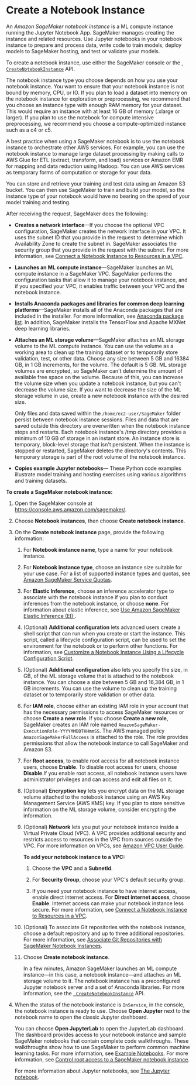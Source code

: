 # Create a Notebook Instance<a name="howitworks-create-ws"></a>

An *Amazon SageMaker notebook instance* is a ML compute instance running the Jupyter Notebook App\. SageMaker manages creating the instance and related resources\. Use Jupyter notebooks in your notebook instance to prepare and process data, write code to train models, deploy models to SageMaker hosting, and test or validate your models\.

To create a notebook instance, use either the SageMaker console or the [  `CreateNotebookInstance`](https://docs.aws.amazon.com/sagemaker/latest/APIReference/API_CreateNotebookInstance.html) API\.

The notebook instance type you choose depends on how you use your notebook instance\. You want to ensure that your notebook instance is not bound by memory, CPU, or IO\. If you plan to load a dataset into memory on the notebook instance for exploration or preprocessing, we recommend that you choose an instance type with enough RAM memory for your dataset\. This would require an instance with at least 16 GB of memory \(\.xlarge or larger\)\. If you plan to use the notebook for compute intensive preprocessing, we recommend you choose a compute\-optimized instance such as a c4 or c5\.

A best practice when using a SageMaker notebook is to use the notebook instance to orchestrate other AWS services\. For example, you can use the notebook instance to manage large dataset processing by making calls to AWS Glue for ETL \(extract, transform, and load\) services or Amazon EMR for mapping and data reduction using Hadoop\. You can use AWS services as temporary forms of computation or storage for your data\.

You can store and retrieve your training and test data using an Amazon S3 bucket\. You can then use SageMaker to train and build your model, so the instance type of your notebook would have no bearing on the speed of your model training and testing\.

After receiving the request, SageMaker does the following:
+ **Creates a network interface**—If you choose the optional VPC configuration, SageMaker creates the network interface in your VPC\. It uses the subnet ID that you provide in the request to determine which Availability Zone to create the subnet in\. SageMaker associates the security group that you provide in the request with the subnet\. For more information, see [Connect a Notebook Instance to Resources in a VPC](appendix-notebook-and-internet-access.md)\. 
+ **Launches an ML compute instance**—SageMaker launches an ML compute instance in a SageMaker VPC\. SageMaker performs the configuration tasks that allow it to manage your notebook instance, and if you specified your VPC, it enables traffic between your VPC and the notebook instance\.
+ **Installs Anaconda packages and libraries for common deep learning platforms**—SageMaker installs all of the Anaconda packages that are included in the installer\. For more information, see [Anaconda package list](https://docs.anaconda.com/anaconda/packages/pkg-docs)\. In addition, SageMaker installs the TensorFlow and Apache MXNet deep learning libraries\. 
+ **Attaches an ML storage volume**—SageMaker attaches an ML storage volume to the ML compute instance\. You can use the volume as a working area to clean up the training dataset or to temporarily store validation, test, or other data\. Choose any size between 5 GB and 16384 GB, in 1 GB increments, for the volume\. The default is 5 GB\. ML storage volumes are encrypted, so SageMaker can't determine the amount of available free space on the volume\. Because of this, you can increase the volume size when you update a notebook instance, but you can't decrease the volume size\. If you want to decrease the size of the ML storage volume in use, create a new notebook instance with the desired size\.

  Only files and data saved within the `/home/ec2-user/SageMaker` folder persist between notebook instance sessions\. Files and data that are saved outside this directory are overwritten when the notebook instance stops and restarts\. Each notebook instance's /tmp directory provides a minimum of 10 GB of storage in an instant store\. An instance store is temporary, block\-level storage that isn't persistent\. When the instance is stopped or restarted, SageMaker deletes the directory's contents\. This temporary storage is part of the root volume of the notebook instance\.
+ **Copies example Jupyter notebooks**— These Python code examples illustrate model training and hosting exercises using various algorithms and training datasets\.

**To create a SageMaker notebook instance:**

1. Open the SageMaker console at [https://console\.aws\.amazon\.com/sagemaker/](https://console.aws.amazon.com/sagemaker/)\. 

1. Choose **Notebook instances**, then choose **Create notebook instance**\.

1. On the **Create notebook instance** page, provide the following information: 

   1. For **Notebook instance name**, type a name for your notebook instance\.

   1. For **Notebook instance type**, choose an instance size suitable for your use case\. For a list of supported instance types and quotas, see [Amazon SageMaker Service Quotas](https://docs.aws.amazon.com/general/latest/gr/sagemaker.html#limits_sagemaker)\.

   1. For **Elastic Inference**, choose an inference accelerator type to associate with the notebook instance if you plan to conduct inferences from the notebook instance, or choose **none**\. For information about elastic inference, see [Use Amazon SageMaker Elastic Inference \(EI\) ](ei.md)\.

   1. \(Optional\) **Additional configuration** lets advanced users create a shell script that can run when you create or start the instance\. This script, called a lifecycle configuration script, can be used to set the environment for the notebook or to perform other functions\. For information, see [Customize a Notebook Instance Using a Lifecycle Configuration Script](notebook-lifecycle-config.md)\.

   1. \(Optional\) **Additional configuration** also lets you specify the size, in GB, of the ML storage volume that is attached to the notebook instance\. You can choose a size between 5 GB and 16,384 GB, in 1 GB increments\. You can use the volume to clean up the training dataset or to temporarily store validation or other data\.

   1. For **IAM role**, choose either an existing IAM role in your account that has the necessary permissions to access SageMaker resources or choose **Create a new role**\. If you choose **Create a new role**, SageMaker creates an IAM role named `AmazonSageMaker-ExecutionRole-YYYYMMDDTHHmmSS`\. The AWS managed policy `AmazonSageMakerFullAccess` is attached to the role\. The role provides permissions that allow the notebook instance to call SageMaker and Amazon S3\.

   1. For **Root access**, to enable root access for all notebook instance users, choose **Enable**\. To disable root access for users, choose **Disable**\.If you enable root access, all notebook instance users have administrator privileges and can access and edit all files on it\. 

   1. \(Optional\) **Encryption key** lets you encrypt data on the ML storage volume attached to the notebook instance using an AWS Key Management Service \(AWS KMS\) key\. If you plan to store sensitive information on the ML storage volume, consider encrypting the information\. 

   1. \(Optional\) **Network** lets you put your notebook instance inside a Virtual Private Cloud \(VPC\)\. A VPC provides additional security and restricts access to resources in the VPC from sources outside the VPC\. For more information on VPCs, see [Amazon VPC User Guide](https://docs.aws.amazon.com/vpc/latest/userguide/)\.

      **To add your notebook instance to a VPC:**

      1. Choose the **VPC** and a **SubnetId**\.

      1. For **Security Group**, choose your VPC's default security group\. 

      1. If you need your notebook instance to have internet access, enable direct internet access\. For **Direct internet access**, choose **Enable**\. Internet access can make your notebook instance less secure\. For more information, see [Connect a Notebook Instance to Resources in a VPC](appendix-notebook-and-internet-access.md)\. 

   1. \(Optional\) To associate Git repositories with the notebook instance, choose a default repository and up to three additional repositories\. For more information, see [Associate Git Repositories with SageMaker Notebook Instances](nbi-git-repo.md)\.

   1. Choose **Create notebook instance**\. 

      In a few minutes, Amazon SageMaker launches an ML compute instance—in this case, a notebook instance—and attaches an ML storage volume to it\. The notebook instance has a preconfigured Jupyter notebook server and a set of Anaconda libraries\. For more information, see the [  `CreateNotebookInstance`](https://docs.aws.amazon.com/sagemaker/latest/APIReference/API_CreateNotebookInstance.html) API\. 

1. When the status of the notebook instance is `InService`, in the console, the notebook instance is ready to use\. Choose **Open Jupyter** next to the notebook name to open the classic Jupyter dashboard\.

    You can choose **Open JupyterLab** to open the JupyterLab dashboard\. The dashboard provides access to your notebook instance and sample SageMaker notebooks that contain complete code walkthroughs\. These walkthroughs show how to use SageMaker to perform common machine learning tasks\. For more information, see [Example Notebooks](howitworks-nbexamples.md)\. For more information, see [Control root access to a SageMaker notebook instance](nbi-root-access.md)\.

   For more information about Jupyter notebooks, see [The Jupyter notebook](https://jupyter-notebook.readthedocs.io/en/stable/)\.